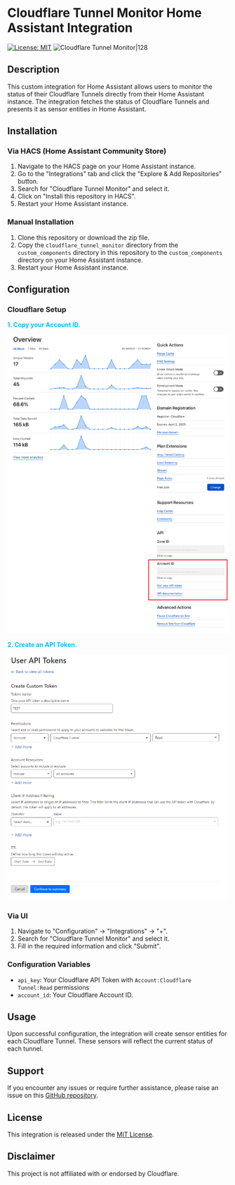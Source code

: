 # Cloudflare Tunnel Monitor Home Assistant Integration

[![License: MIT](https://img.shields.io/badge/License-MIT-green.svg)](https://opensource.org/licenses/MIT)
![Cloudflare Tunnel Monitor|128](https://raw.githubusercontent.com/deadbeef3137/ha-cloudflare-tunnel-monitor/master/images/logo.png)

## Description

This custom integration for Home Assistant allows users to monitor the status of their Cloudflare Tunnels directly from their Home Assistant instance. The integration fetches the status of Cloudflare Tunnels and presents it as sensor entities in Home Assistant.

## Installation

### Via HACS (Home Assistant Community Store)

1. Navigate to the HACS page on your Home Assistant instance.
2. Go to the "Integrations" tab and click the "Explore & Add Repositories" button.
3. Search for "Cloudflare Tunnel Monitor" and select it.
4. Click on "Install this repository in HACS".
5. Restart your Home Assistant instance.

### Manual Installation

1. Clone this repository or download the zip file.
2. Copy the `cloudflare_tunnel_monitor` directory from the `custom_components` directory in this repository to the `custom_components` directory on your Home Assistant instance.
3. Restart your Home Assistant instance.

## Configuration

### Cloudflare Setup
<span><strong style="color:deepskyblue;">1. Copy your Account ID.</strong></span>

![Account ID](https://raw.githubusercontent.com/deadbeef3137/imagenes-readme/master/AccountID.png)

<span><strong style="color:deepskyblue;">2. Create an API Token.</strong></span>

![API Token](https://raw.githubusercontent.com/deadbeef3137/imagenes-readme/master/API-Token.png)


### Via UI

1. Navigate to "Configuration" -> "Integrations" -> "+".
2. Search for "Cloudflare Tunnel Monitor" and select it.
3. Fill in the required information and click "Submit".

### Configuration Variables

- `api_key`: Your Cloudflare API Token with `Account:Cloudflare Tunnel:Read` permissions
- `account_id`: Your Cloudflare Account ID.


## Usage

Upon successful configuration, the integration will create sensor entities for each Cloudflare Tunnel. These sensors will reflect the current status of each tunnel.

## Support

If you encounter any issues or require further assistance, please raise an issue on this [GitHub repository](https://github.com/deadbeef/ha-custom-components/cloudflare-tunnel-monitor/issues/).

## License

This integration is released under the [MIT License](https://opensource.org/licenses/MIT).

## Disclaimer

This project is not affiliated with or endorsed by Cloudflare.

